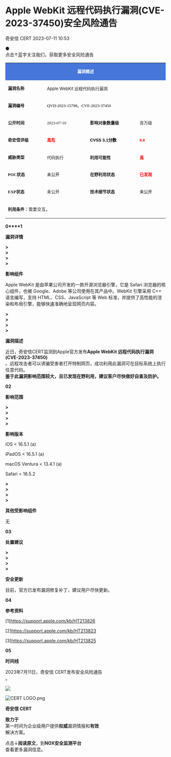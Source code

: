 #  Apple WebKit 远程代码执行漏洞(CVE-2023-37450)安全风险通告   
 奇安信 CERT   2023-07-11 10:53  
  
●   
点击↑蓝字关注我们，获取更多安全风险通告  
  
  
<table><tbody><tr><td valign="middle" align="center" rowspan="1" colspan="4" style="background-color: #4676d9;border-color: #4676d9;"><p style="line-height: 1em;"><span style="color: #ffffff;letter-spacing: 0px;"><strong><span style="font-size: 13px;letter-spacing: 0px;">漏洞概述</span></strong><br/></span></p></td></tr><tr><td valign="middle" align="left" style="border-color: #4676d9;" width="135"><p style="line-height: 1em;"><span style="font-size: 13px;letter-spacing: 0px;"><strong><span style="font-size: 13px;letter-spacing: 0px;font-family: 微软雅黑, &#34;Microsoft YaHei&#34;;">漏洞名称</span></strong></span></p></td><td valign="middle" align="left" rowspan="1" colspan="3" style="border-color: #4676d9;"><p style="line-height: 1em;"><span style="font-size: 13px;letter-spacing: 0px;caret-color: red;">Apple WebKit 远程代码执行漏洞</span><br/></p></td></tr><tr><td valign="middle" align="left" rowspan="1" colspan="1" style="border-color: #4676d9;" width="135"><p style="line-height:1em;"><span style="font-size: 13px;letter-spacing: 0px;font-family: 微软雅黑, &#34;Microsoft YaHei&#34;;"><strong>漏洞编号</strong></span></p></td><td valign="middle" align="left" rowspan="1" colspan="3" style="border-color: #4676d9;"><p style="line-height:1em;"><span style="color: #000000;font-size: 13px;text-align: -webkit-left;caret-color: #ff0000;text-decoration-thickness: initial;display: inline !important;font-family: 微软雅黑, &#34;Microsoft YaHei&#34;;">QVD-2023-15798、CVE-2023-37450</span></p></td></tr><tr><td valign="middle" align="left" style="border-color: #4676d9;" width="135"><p style="line-height: 1em;"><span style="font-size: 13px;"><strong><span style="font-size: 13px;font-family: 微软雅黑, &#34;Microsoft YaHei&#34;;">公开时间</span></strong></span></p></td><td valign="middle" align="left" style="border-color: #4676d9;" width="151"><p style="line-height: 1em;"><span style="font-size: 13px;font-family: 微软雅黑, &#34;Microsoft YaHei&#34;;">2023-07-10</span></p></td><td valign="middle" align="left" style="border-color: #4676d9;" width="177"><p style="line-height: 1em;"><span style="font-size: 13px;"><strong><span style="font-size: 13px;font-family: 微软雅黑, &#34;Microsoft YaHei&#34;;">影响对象数量级</span></strong></span></p></td><td valign="middle" align="left" style="border-color: #4676d9;" width="94"><p style="line-height: 1em;"><span style="font-size: 13px;font-family: 微软雅黑, &#34;Microsoft YaHei&#34;;">百万级</span></p></td></tr><tr><td valign="middle" align="left" style="border-color: #4676d9;" width="135"><p style="line-height: 1em;"><span style="font-size: 13px;"><strong><span style="font-size: 13px;font-family: 微软雅黑, &#34;Microsoft YaHei&#34;;">奇安信评级</span></strong></span></p></td><td valign="middle" align="left" style="border-color: #4676d9;" width="151"><p style="line-height: 1em;"><span style="font-size: 13px;font-family: 微软雅黑, &#34;Microsoft YaHei&#34;;"><strong style="max-inline-size: 100%;margin: 0px;padding: 0px;box-sizing: border-box !important;overflow-wrap: break-word !important;outline: none 0px !important;cursor: text;color: #000000;font-size: 13px;text-align: -webkit-left;caret-color: #ff0000;text-decoration-thickness: initial;font-family: 微软雅黑, &#34;Microsoft YaHei&#34;, sans-serif;"><span style="max-inline-size: 100%;margin: 0px;padding: 0px;box-sizing: border-box !important;overflow-wrap: break-word !important;outline: none 0px !important;cursor: text;color: #ff0000;font-size: 13px;font-family: 微软雅黑, &#34;Microsoft YaHei&#34;;">高危</span></strong></span></p></td><td valign="middle" align="left" style="border-color: #4676d9;" width="177"><p style="line-height: 1em;"><span style="font-size: 13px;"><strong><span style="font-size: 13px;font-family: 微软雅黑, &#34;Microsoft YaHei&#34;;"><strong style="max-inline-size: 100%;margin: 0px;padding: 0px;box-sizing: border-box !important;overflow-wrap: break-word !important;outline: none 0px !important;cursor: text;color: #000000;font-size: 13px;text-align: -webkit-left;caret-color: #ff0000;text-decoration-thickness: initial;font-family: 微软雅黑, &#34;Microsoft YaHei&#34;, sans-serif;">CVSS 3.1分数</strong></span></strong></span></p></td><td valign="middle" align="left" style="border-color: #4676d9;" width="94"><p style="line-height: 1em;"><span style="color: #ff0000;"><strong><span style="text-align: -webkit-left;caret-color: #ff0000;text-decoration-thickness: initial;font-size: 13px;display: inline !important;font-family: 微软雅黑, &#34;Microsoft YaHei&#34;;">8.8</span></strong></span></p></td></tr><tr><td valign="middle" align="left" style="border-color: #4676d9;" width="135"><p style="line-height: 1em;"><span style="font-size:13px;"><strong><span style="font-size: 13px;font-family: 微软雅黑, &#34;Microsoft YaHei&#34;;">威胁类型</span></strong><strong><span style="font-size: 13px;font-family: 微软雅黑, &#34;Microsoft YaHei&#34;;"></span></strong></span></p></td><td valign="middle" align="left" style="border-color: #4676d9;" width="151"><p style="line-height: 1em;"><span style="font-size:13px;">代码执行</span></p></td><td valign="middle" align="left" style="border-color: #4676d9;" width="177"><p style="line-height:1em;"><strong><span style="font-size:13px;">利用可能性</span></strong></p></td><td valign="middle" align="left" style="border-color: #4676d9;" width="94"><p style="line-height: 1em;"><span style="color:#ffc000;"><span style="font-size: 13px;color: #ff0000;"><strong>高</strong></span></span></p></td></tr><tr><td valign="middle" colspan="1" rowspan="1" align="left" style="border-color: #4676d9;" width="135"><p style="line-height: 1em;"><span style="font-size: 13px;"><strong><span style="font-size: 13px;font-family: 微软雅黑, &#34;Microsoft YaHei&#34;;">POC状态</span></strong></span></p></td><td valign="middle" colspan="1" rowspan="1" align="left" style="border-color: #4676d9;" width="151"><p style="line-height: 1em;"><span style="font-size: 13px;color: #000000;font-family: 微软雅黑, &#34;Microsoft YaHei&#34;;">未公开</span></p></td><td valign="middle" colspan="1" rowspan="1" align="left" style="border-color: #4676d9;" width="177"><p style="line-height: 1em;"><span style="font-size: 13px;"><strong><span style="font-size: 13px;font-family: 微软雅黑, &#34;Microsoft YaHei&#34;;">在野利用状态</span></strong></span></p></td><td valign="middle" colspan="1" rowspan="1" align="left" style="border-color: #4676d9;" width="94"><p style="line-height: 1em;"><strong><span style="font-size: 13px;color: #ff0000;font-family: 微软雅黑, &#34;Microsoft YaHei&#34;;">已发现</span></strong></p></td></tr><tr><td valign="middle" colspan="1" rowspan="1" align="left" style="border-color: #4676d9;" width="135"><p style="line-height: 1em;"><span style="font-size: 13px;"><strong><span style="font-size: 13px;font-family: 微软雅黑, &#34;Microsoft YaHei&#34;;">EXP状态</span></strong></span></p></td><td valign="middle" colspan="1" rowspan="1" align="left" style="border-color: #4676d9;" width="151"><p style="line-height: 1em;"><span style="font-size: 13px;font-family: 微软雅黑, &#34;Microsoft YaHei&#34;;">未公开</span></p></td><td valign="middle" colspan="1" rowspan="1" align="left" style="border-color: #4676d9;" width="177"><p style="line-height: 1em;"><span style="font-size: 13px;"><strong><span style="font-size: 13px;font-family: 微软雅黑, &#34;Microsoft YaHei&#34;;">技术细节状态</span></strong></span></p></td><td valign="middle" colspan="1" rowspan="1" align="left" style="border-color: #4676d9;" width="94"><p style="line-height: 1em;"><span style="font-size: 13px;color: #000000;font-family: 微软雅黑, &#34;Microsoft YaHei&#34;;">未公开</span></p></td></tr><tr><td valign="middle" colspan="4" rowspan="1" align="left" style="border-color: #4676d9;"><p style="line-height:1em;"><strong><span style="font-size:13px;">利用条件：</span></strong><span style="color: rgba(0, 0, 0, 0.9);font-size: 13px;letter-spacing: 0.544px;text-align: -webkit-left;text-decoration-thickness: initial;display: inline !important;font-family: system-ui, -apple-system, BlinkMacSystemFont, &#34;Helvetica Neue&#34;, &#34;PingFang SC&#34;, &#34;Hiragino Sans GB&#34;, &#34;Microsoft YaHei UI&#34;, &#34;Microsoft YaHei&#34;, Arial, sans-serif;">需要交互。</span></p></td></tr></tbody></table>  
  
  
  
**0****1**  
  
**漏洞详情**  
  
**>**  
**>**  
**>**  
**>**  
  
**影响组件**  
  
Apple WebKit 是由苹果公司开发的一款开源浏览器引擎，它是 Safari 浏览器的核心组件，也被 Google、Adobe 等公司使用在其产品中。WebKit 引擎采用 C++ 语言编写，支持 HTML、CSS、JavaScript 等 Web 标准，并提供了高性能的渲染和布局引擎，能够快速准确地呈现网页内容。  
  
  
**>**  
**>**  
**>**  
**>**  
  
**漏洞描述**  
  
近日，奇安信CERT监测到Apple官方发布**Apple WebKit 远程代码执行漏洞(CVE-2023-37450)**  
。远程攻击者可以诱骗受害者打开特制网页，成功利用此漏洞可在目标系统上执行任意代码。  
**鉴于此漏洞影响范围较大，且已发现在野利用，建议客户尽快做好自查及防护。**  
  
  
  
**02**  
  
**影响范围**  
  
**>**  
**>**  
**>**  
**>**  
  
**影响版本**  
  
iOS < 16.5.1 (a)   
  
iPadOS < 16.5.1 (a)  
  
macOS Ventura < 13.4.1 (a)  
  
Safari < 16.5.2  
  
  
**>**  
**>**  
**>**  
**>**  
  
**其他受影响组件**  
  
无  
  
  
  
**03**  
  
**处置建议**  
  
**>**  
**>**  
**>**  
**>**  
  
**安全更新**  
  
目前，官方已发布漏洞修复补丁，建议用户尽快更新。  
  
  
**04**  
  
**参考资料**  
  
[1]https://support.apple.com/kb/HT213826  
  
[2]https://support.apple.com/kb/HT213823  
  
[3]https://support.apple.com/kb/HT213825  
  
  
  
**05**  
  
**时间线**  
  
2023年7月11日，奇安信 CERT发布安全风险通告  
。  
  
  
  
  
![](https://mmbiz.qpic.cn/mmbiz_png/3tG2LbK7WG3tezJEzJsicLSWCGsIggLbcfk4LB5WK7pdSwMksxPOAoHuibjQpBlEId4nyIIw52n2J8N8MowYZcjA/640 "")  
  
  
![](https://mmbiz.qpic.cn/mmbiz_png/EkibxOB3fs48Q38jiaKibXicJC1XMdSe9dnBiaib9fAjmLEDdPia9hSzoEtP8u8BZ1mZwv6Kh9HCaXE0UjlQUFqI6pmaw/640 "CERT LOGO.png")  
  
**奇安信 CERT**  
  
**致力于**  
第一时间为企业级用户提供**权威**漏洞情报和**有效**  
解决方案。  
  
  
点击↓**阅读原文**，到**NOX安全监测平台**  
查看更多漏洞信息。  
  
